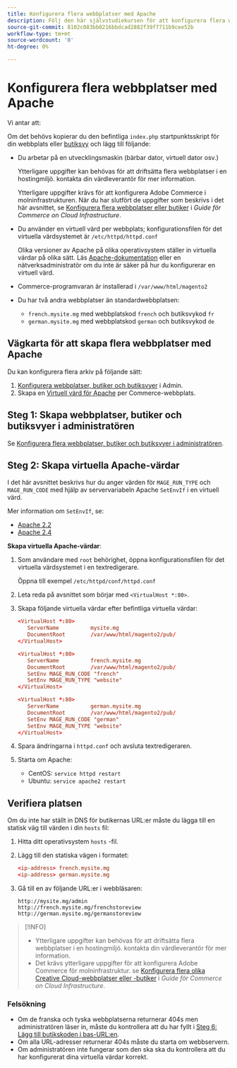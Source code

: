 ```yaml
---
title: Konfigurera flera webbplatser med Apache
description: Följ den här självstudiekursen för att konfigurera flera webbplatser med Apache.
source-git-commit: 8102c083bb0216bbdcad2882f39f7711b9cee52b
workflow-type: tm+mt
source-wordcount: '0'
ht-degree: 0%

---
```



# Konfigurera flera webbplatser med Apache

Vi antar att:

Om det behövs kopierar du den befintliga `index.php` startpunktsskript för din webbplats eller [butiksvy](https://glossary.magento.com/store-view) och lägg till följande:

- Du arbetar på en utvecklingsmaskin (bärbar dator, virtuell dator osv.)

   Ytterligare uppgifter kan behövas för att driftsätta flera webbplatser i en hostingmiljö. kontakta din värdleverantör för mer information.

   Ytterligare uppgifter krävs för att konfigurera Adobe Commerce i molninfrastrukturen. När du har slutfört de uppgifter som beskrivs i det här avsnittet, se [Konfigurera flera webbplatser eller butiker](https://experienceleague.adobe.com/docs/commerce-cloud-service/user-guide/configure-store/multiple-sites.html) i _Guide för Commerce on Cloud Infrastructure_.

- Du använder en virtuell värd per webbplats; konfigurationsfilen för det virtuella värdsystemet är `/etc/httpd/httpd.conf`

   Olika versioner av Apache på olika operativsystem ställer in virtuella värdar på olika sätt. Läs [Apache-dokumentation](https://httpd.apache.org/docs/2.4/vhosts) eller en nätverksadministratör om du inte är säker på hur du konfigurerar en virtuell värd.

- Commerce-programvaran är installerad i `/var/www/html/magento2`
- Du har två andra webbplatser än standardwebbplatsen:

   - `french.mysite.mg` med webbplatskod `french` och butiksvykod `fr`
   - `german.mysite.mg` med webbplatskod `german` och butiksvykod `de`

## Vägkarta för att skapa flera webbplatser med Apache

Du kan konfigurera flera arkiv på följande sätt:

1. [Konfigurera webbplatser, butiker och butiksvyer](ms-admin.md) i Admin.
1. Skapa en [Virtuell värd för Apache](#step-2-create-apache-virtual-hosts) per Commerce-webbplats.

## Steg 1: Skapa webbplatser, butiker och butiksvyer i administratören

Se [Konfigurera flera webbplatser, butiker och butiksvyer i administratören](ms-admin.md).

## Steg 2: Skapa virtuella Apache-värdar

I det här avsnittet beskrivs hur du anger värden för `MAGE_RUN_TYPE` och `MAGE_RUN_CODE` med hjälp av servervariabeln Apache `SetEnvIf` i en virtuell värd.

Mer information om `SetEnvIf`, se:

- [Apache 2.2](https://httpd.apache.org/docs/2.2/mod/mod_setenvif.html)
- [Apache 2.4](https://httpd.apache.org/docs/2.4/mod/mod_setenvif.html)

**Skapa virtuella Apache-värdar**:

1. Som användare med `root` behörighet, öppna konfigurationsfilen för det virtuella värdsystemet i en textredigerare.

   Öppna till exempel `/etc/httpd/conf/httpd.conf`

1. Leta reda på avsnittet som börjar med `<VirtualHost *:80>`.
1. Skapa följande virtuella värdar efter befintliga virtuella värdar:

   ```conf
   <VirtualHost *:80>
      ServerName          mysite.mg
      DocumentRoot        /var/www/html/magento2/pub/
   </VirtualHost>
   
   <VirtualHost *:80>
      ServerName          french.mysite.mg
      DocumentRoot        /var/www/html/magento2/pub/
      SetEnv MAGE_RUN_CODE "french"
      SetEnv MAGE_RUN_TYPE "website"
   </VirtualHost>
   
   <VirtualHost *:80>
      ServerName          german.mysite.mg
      DocumentRoot        /var/www/html/magento2/pub/
      SetEnv MAGE_RUN_CODE "german"
      SetEnv MAGE_RUN_TYPE "website"
   </VirtualHost>
   ```

1. Spara ändringarna i `httpd.conf` och avsluta textredigeraren.
1. Starta om Apache:

   - CentOS: `service httpd restart`
   - Ubuntu: `service apache2 restart`

## Verifiera platsen

Om du inte har ställt in DNS för butikernas URL:er måste du lägga till en statisk väg till värden i din `hosts` fil:

1. Hitta ditt operativsystem `hosts` -fil.
1. Lägg till den statiska vägen i formatet:

   ```conf
   <ip-address> french.mysite.mg
   <ip-address> german.mysite.mg
   ```

1. Gå till en av följande URL:er i webbläsaren:

   ```http
   http://mysite.mg/admin
   http://french.mysite.mg/frenchstoreview
   http://german.mysite.mg/germanstoreview
   ```

>[!INFO]
>
>- Ytterligare uppgifter kan behövas för att driftsätta flera webbplatser i en hostingmiljö. kontakta din värdleverantör för mer information.
>- Det krävs ytterligare uppgifter för att konfigurera Adobe Commerce för molninfrastruktur. se [Konfigurera flera olika Creative Cloud-webbplatser eller -butiker](https://experienceleague.adobe.com/docs/commerce-cloud-service/user-guide/configure-store/multiple-sites.html) i _Guide för Commerce on Cloud Infrastructure_.


### Felsökning

- Om de franska och tyska webbplatserna returnerar 404s men administratören läser in, måste du kontrollera att du har fyllt i [Steg 6: Lägg till butikskoden i bas-URL:en](ms-admin.md#step-6-add-the-store-code-to-the-base-url).
- Om alla URL-adresser returnerar 404s måste du starta om webbservern.
- Om administratören inte fungerar som den ska ska du kontrollera att du har konfigurerat dina virtuella värdar korrekt.
